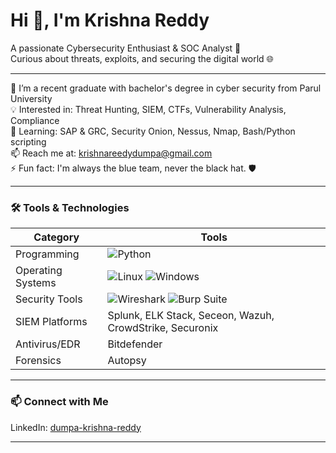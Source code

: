 # Hi 👋, I'm Krishna Reddy

A passionate Cybersecurity Enthusiast & SOC Analyst 🚨  
Curious about threats, exploits, and securing the digital world 🌐  

---

🏫 I’m a recent graduate with bachelor's degree in cyber security from Parul University  
💡 Interested in: Threat Hunting, SIEM, CTFs, Vulnerability Analysis, Compliance  
🔭 Learning: SAP & GRC, Security Onion, Nessus, Nmap, Bash/Python scripting  
📫 Reach me at: krishnareedydumpa@gmail.com  
⚡ Fun fact: I'm always the blue team, never the black hat. 🛡️

---

### 🛠️ Tools & Technologies

| Category         | Tools |
|------------------|-------|
| Programming      | ![Python](https://img.shields.io/badge/-Python-3776AB?style=flat&logo=python&logoColor=white) |
| Operating Systems| ![Linux](https://img.shields.io/badge/-Linux-FCC624?style=flat&logo=linux&logoColor=black) ![Windows](https://img.shields.io/badge/-Windows-0078D6?style=flat&logo=windows&logoColor=white) |
| Security Tools   | ![Wireshark](https://img.shields.io/badge/-Wireshark-1679A7?style=flat&logo=wireshark&logoColor=white) ![Burp Suite](https://img.shields.io/badge/-Burp%20Suite-orange?style=flat&logoColor=white) |
| SIEM Platforms   | Splunk, ELK Stack, Seceon, Wazuh, CrowdStrike, Securonix |
| Antivirus/EDR    | Bitdefender |
| Forensics | Autopsy |
---

### 📫 Connect with Me

LinkedIn: [dumpa-krishna-reddy](https://www.linkedin.com/in/dumpa-krishna-reddy-6787072a3/)

---
